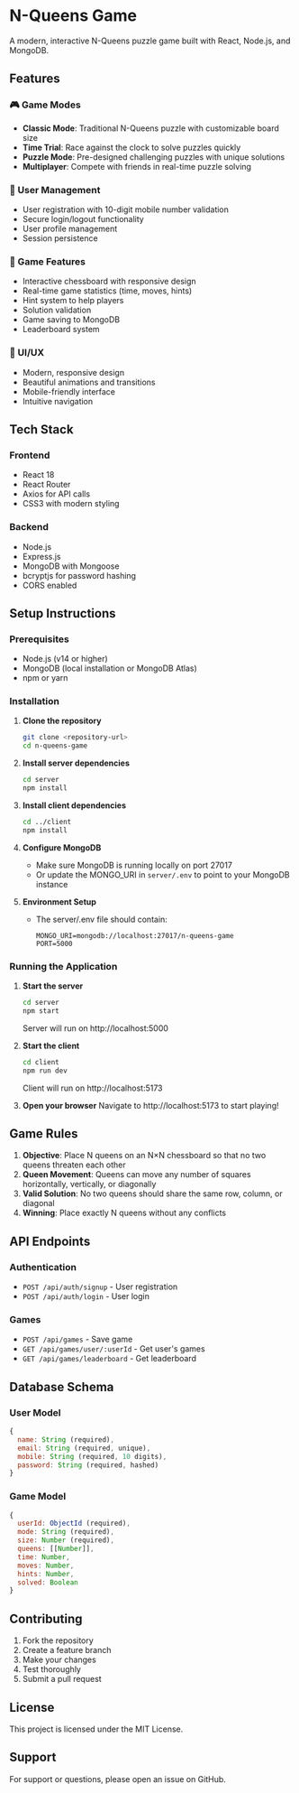# N-Queens Game

A modern, interactive N-Queens puzzle game built with React, Node.js, and MongoDB.

## Features

### 🎮 Game Modes
- **Classic Mode**: Traditional N-Queens puzzle with customizable board size
- **Time Trial**: Race against the clock to solve puzzles quickly
- **Puzzle Mode**: Pre-designed challenging puzzles with unique solutions
- **Multiplayer**: Compete with friends in real-time puzzle solving

### 👤 User Management
- User registration with 10-digit mobile number validation
- Secure login/logout functionality
- User profile management
- Session persistence

### 🎯 Game Features
- Interactive chessboard with responsive design
- Real-time game statistics (time, moves, hints)
- Hint system to help players
- Solution validation
- Game saving to MongoDB
- Leaderboard system

### 🎨 UI/UX
- Modern, responsive design
- Beautiful animations and transitions
- Mobile-friendly interface
- Intuitive navigation

## Tech Stack

### Frontend
- React 18
- React Router
- Axios for API calls
- CSS3 with modern styling

### Backend
- Node.js
- Express.js
- MongoDB with Mongoose
- bcryptjs for password hashing
- CORS enabled

## Setup Instructions

### Prerequisites
- Node.js (v14 or higher)
- MongoDB (local installation or MongoDB Atlas)
- npm or yarn

### Installation

1. **Clone the repository**
   ```bash
   git clone <repository-url>
   cd n-queens-game
   ```

2. **Install server dependencies**
   ```bash
   cd server
   npm install
   ```

3. **Install client dependencies**
   ```bash
   cd ../client
   npm install
   ```

4. **Configure MongoDB**
   - Make sure MongoDB is running locally on port 27017
   - Or update the MONGO_URI in `server/.env` to point to your MongoDB instance

5. **Environment Setup**
   - The server/.env file should contain:
     ```
     MONGO_URI=mongodb://localhost:27017/n-queens-game
     PORT=5000
     ```

### Running the Application

1. **Start the server**
   ```bash
   cd server
   npm start
   ```
   Server will run on http://localhost:5000

2. **Start the client**
   ```bash
   cd client
   npm run dev
   ```
   Client will run on http://localhost:5173

3. **Open your browser**
   Navigate to http://localhost:5173 to start playing!

## Game Rules

1. **Objective**: Place N queens on an N×N chessboard so that no two queens threaten each other
2. **Queen Movement**: Queens can move any number of squares horizontally, vertically, or diagonally
3. **Valid Solution**: No two queens should share the same row, column, or diagonal
4. **Winning**: Place exactly N queens without any conflicts

## API Endpoints

### Authentication
- `POST /api/auth/signup` - User registration
- `POST /api/auth/login` - User login

### Games
- `POST /api/games` - Save game
- `GET /api/games/user/:userId` - Get user's games
- `GET /api/games/leaderboard` - Get leaderboard

## Database Schema

### User Model
```javascript
{
  name: String (required),
  email: String (required, unique),
  mobile: String (required, 10 digits),
  password: String (required, hashed)
}
```

### Game Model
```javascript
{
  userId: ObjectId (required),
  mode: String (required),
  size: Number (required),
  queens: [[Number]],
  time: Number,
  moves: Number,
  hints: Number,
  solved: Boolean
}
```

## Contributing

1. Fork the repository
2. Create a feature branch
3. Make your changes
4. Test thoroughly
5. Submit a pull request

## License

This project is licensed under the MIT License.

## Support

For support or questions, please open an issue on GitHub. 